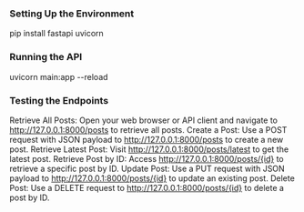 ### Setting Up the Environment
pip install fastapi uvicorn

### Running the API
uvicorn main:app --reload

### Testing the Endpoints
Retrieve All Posts: Open your web browser or API client and navigate to http://127.0.0.1:8000/posts to retrieve all posts.
Create a Post: Use a POST request with JSON payload to http://127.0.0.1:8000/posts to create a new post.
Retrieve Latest Post: Visit http://127.0.0.1:8000/posts/latest to get the latest post.
Retrieve Post by ID: Access http://127.0.0.1:8000/posts/{id} to retrieve a specific post by ID.
Update Post: Use a PUT request with JSON payload to http://127.0.0.1:8000/posts/{id} to update an existing post.
Delete Post: Use a DELETE request to http://127.0.0.1:8000/posts/{id} to delete a post by ID.
